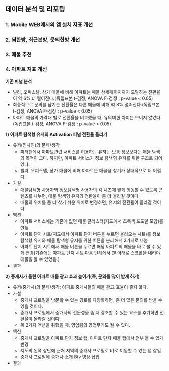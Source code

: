 ## 데이터 분석 및 리포팅
### 1. Mobile WEB에서의 앱 설치 지표 개선

### 2. 찜한방, 최근본방, 문의한방 개선

### 3. 매물 추천

### 4. 아파트 지표 개선
**기존 퍼널 분석**
- 빌라, 오피스텔, 상가 매물에 비해 아파트는 매물 상세페이지까지 도달하는 전환율이 약 6% 더 떨어진다.(독립표본 t-검정, ANOVA F-검정 : p-value < 0.05)
- 최종적으로 문의를 남기는 전환율은 다른 매물에 비해 약 8% 떨어진다.(독립표본 t-검정, ANOVA F-검정 : p-value < 0.05)
- 아파트 매물의 가격대 별로 전환율을 비교했을 때, 유의미한 차이는 보이지 않았다.(독립표본 t-검정, ANOVA F-검정 : p-value > 0.05)

**1) 아파트 탐색형 유저의 Activation 퍼널 전환율 올리기**
- 유저(임차인)의 문제/생각
    - 피터팬에서 아파트관련 서비스를 이용하는 유저는 보통 정보보다는 매물 탐색의 목적이 크다. 하지만, 아파트 서비스가 정보 탐색형 유저를 위한 구조로 되어있다.
    - 빌라, 오피스텔, 상가 매물에 비해 아파트는 매물을 찾기가 상대적으로 더 어렵다.
- 가설
    - 매물탐색형 사용자와 정보탐색형 사용자의 각 니즈에 맞게 행동할 수 있도록 콘텐츠를 나누면, 매물 탐색형 유저의 전환율이 좀 더 올라갈 것이다.
    - 매물의 위치를 좀 더 찾기 쉬운 위치로 변경하면, 유저의 전환율이 올라갈 것이다.
- 액션
    - 아파트 서비스에는 기존에 없던 매물 클러스터(지도에서 초록색 포도알 모양)를 만듦
    - 아파트 단지 시트(지도에서 아파트 단지 버튼을 누르면 올라오는 시트)를 정보탐색형 유저와 매물 탐색형 유저를 위한 버튼을 분리해서 2가지로 나눔
    - 아파트 단지 시트에서 매물 버튼을 누르면 해당 아파트의 매물을 바로 볼 수 있게 변경(기존에는 아파트 단지 시트 다음 단계에서 맨 아래로 스크롤을 내려야 매물을 볼 수 있었음.)
- 결과

**2) 중개사가 올린 아파트 매물 광고 효과 높이기(즉, 문의를 많이 받게 하기)**
- 유저(중개사)의 문제/생각: 아파트 중개사들의 매물 광고 효율이 좋지 않다.
- 가설
    - 중개사 프로필을 방문할 수 있는 경로를 다양화하면, 좀 더 많은 문의를 받을 수 있을 것이다. 
    - 중개사 프로필에서 중개사의 전문성을 좀 더 강조할 수 있는 요소를 추가하면 전환율이 올라갈 것이다.
    - 위 2가지 액션을 취했을 때, 영업팀의 영업무기도 될 수 있다.
- 액션
    - 중개사 프로필을 아파트 단지 정보 탭, 아파트 단지 매물 탭에서 전부 볼 수 있게 변경
    - 지도의 왼쪽 상단에 근처 지역의 중개사 프로필로 바로 이동할 수 있는 탭 삽입
    - 중개사 프로필에 중개사 소개 Btv 영상 삽입
- 결과
